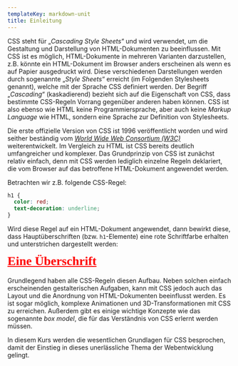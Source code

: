 ```yaml
---
templateKey: markdown-unit
title: Einleitung
---
```


CSS steht für „_Cascading Style Sheets_“ und wird verwendet, um die Gestaltung und
Darstellung von HTML-Dokumenten zu beeinflussen. Mit CSS ist es möglich, HTML-Dokumente
in mehreren Varianten darzustellen, z.B. könnte ein HTML-Dokument im Browser anders erscheinen
als wenn es auf Papier ausgedruckt wird. Diese verschiedenen Darstellungen
werden durch sogenannte „_Style Sheets_“ erreicht (im Folgenden Stylesheets genannt),
welche mit der Sprache CSS definiert
werden. Der Begriff „_Cascading_“ (kaskadierend) bezieht sich auf die Eigenschaft von CSS, dass
bestimmte CSS-Regeln Vorrang gegenüber anderen haben können. CSS ist also ebenso wie HTML keine
Programmiersprache, aber auch keine _Markup Language_ wie HTML, sondern eine Sprache zur
Definition von Stylesheets.

Die erste offizielle Version von CSS ist 1996 veröffentlicht worden und wird seither beständig vom
_[World Wide Web Consortium (W3C)](https://w3.org)_ weiterentwickelt. Im Vergleich zu HTML ist
CSS bereits deutlich umfangreicher und komplexer. Das Grundprinzip von CSS ist zunächst relativ
einfach, denn mit CSS werden lediglich einzelne Regeln deklariert, die vom Browser auf das betroffene
HTML-Dokument angewendet werden.

Betrachten wir z.B. folgende CSS-Regel:

```css
h1 {
  color: red;
  text-decoration: underline;
}
```

Wird diese Regel auf ein HTML-Dokument angewendet, dann bewirkt diese, dass Hauptüberschriften
(bzw. `h1`-Elemente) eine rote Schriftfarbe erhalten und unterstrichen dargestellt werden:

<h1 style="font-family: serif; color: red; text-decoration: underline;margin-top: 0px;">Eine Überschrift</h1>

Grundlegend haben alle CSS-Regeln diesen Aufbau. Neben solchen einfach erscheinenden
gestalterischen Aufgaben, kann mit CSS jedoch auch das Layout und die Anordnung von
HTML-Dokumenten beeinflusst werden. Es ist sogar möglich, komplexe Animationen und
3D-Transformationen mit CSS zu erreichen. Außerdem gibt es einige wichtige Konzepte
wie das sogenannte _box model_, die für das Verständnis von CSS erlernt werden müssen.

In diesem Kurs werden die wesentlichen Grundlagen für CSS besprochen, damit der Einstieg in
dieses unerlässliche Thema der Webentwicklung gelingt.
